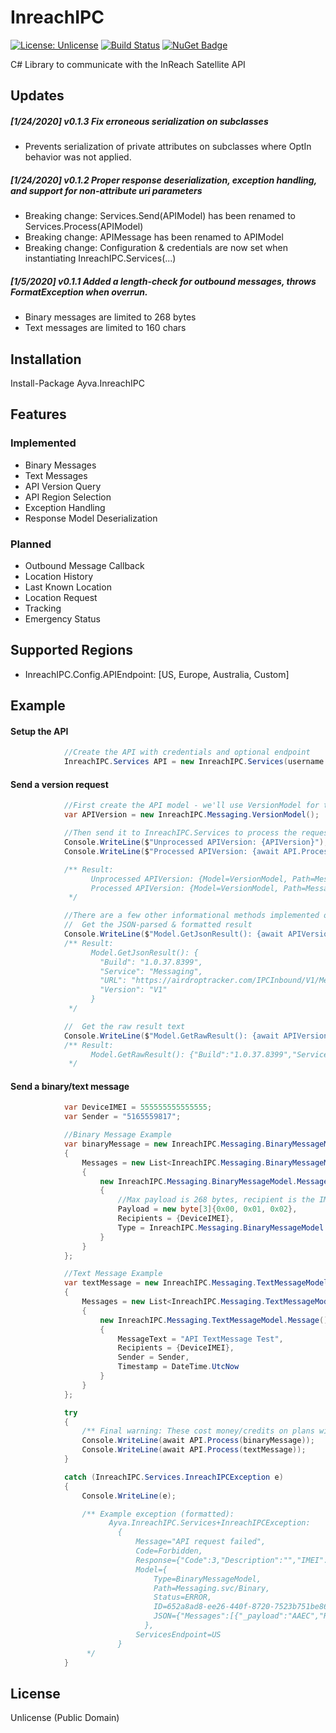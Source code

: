 # InreachIPC
[![License: Unlicense](https://img.shields.io/badge/license-Unlicense-blue.svg)](http://unlicense.org/)
[![Build Status](https://dev.azure.com/AyvaLimited/InreachIPC/_apis/build/status/Nick-W.InreachIPC?branchName=master)](https://dev.azure.com/AyvaOps/InreachIPC/_build/latest?definitionId=1&branchName=master)
[![NuGet Badge](https://buildstats.info/nuget/Ayva.InreachIPC)](https://www.nuget.org/packages/Ayva.InreachIPC/)

C# Library to communicate with the InReach Satellite API
## Updates
##### [1/24/2020] v0.1.3 Fix erroneous serialization on subclasses
- Prevents serialization of private attributes on subclasses where OptIn behavior was not applied.
##### [1/24/2020] v0.1.2 Proper response deserialization, exception handling, and support for non-attribute uri parameters
- Breaking change: Services.Send(APIModel) has been renamed to Services.Process(APIModel)
- Breaking change: APIMessage has been renamed to APIModel
- Breaking change: Configuration & credentials are now set when instantiating InreachIPC.Services(...)
##### [1/5/2020] v0.1.1 Added a length-check for outbound messages, throws FormatException when overrun.
- Binary messages are limited to 268 bytes
- Text messages are limited to 160 chars

## Installation
Install-Package Ayva.InreachIPC

## Features
### Implemented
* Binary Messages
* Text Messages
* API Version Query
* API Region Selection
* Exception Handling
* Response Model Deserialization
### Planned
* Outbound Message Callback
* Location History
* Last Known Location
* Location Request
* Tracking
* Emergency Status

## Supported Regions
* InreachIPC.Config.APIEndpoint: [US, Europe, Australia, Custom]

## Example
#### Setup the API
```C#
            //Create the API with credentials and optional endpoint
            InreachIPC.Services API = new InreachIPC.Services(username:"user@name", password:"correct horse battery staple!", region: InreachIPC.Config.RegionalEndpoints.US);
```
#### Send a version request
```C#
            //First create the API model - we'll use VersionModel for this example
            var APIVersion = new InreachIPC.Messaging.VersionModel();

            //Then send it to InreachIPC.Services to process the request & response.  The model will be populated with the result information, diagnostic information, and the response.
            Console.WriteLine($"Unprocessed APIVersion: {APIVersion}");
            Console.WriteLine($"Processed APIVersion: {await API.Process(APIVersion)}");

            /** Result:
                  Unprocessed APIVersion: {Model=VersionModel, Path=Messaging.svc/Version, Status=NEW, ID=87207750-1ac1-4459-b4b5-d0641140687e | JSON: "{}"}
                  Processed APIVersion: {Model=VersionModel, Path=Messaging.svc/Version, Status=PROCESSED, ID=87207750-1ac1-4459-b4b5-d0641140687e | JSON: "{"Build":"1.0.37.8399","Service":"Messaging","URL":"https://airdroptracker.com/IPCInbound/V1/Messaging.svc","Version":"V1"}"}
             */

            //There are a few other informational methods implemented on the APIModel type:
            //  Get the JSON-parsed & formatted result
            Console.WriteLine($"Model.GetJsonResult(): {await APIVersion.GetJsonResult()}");
            /** Result:
                  Model.GetJsonResult(): {
                    "Build": "1.0.37.8399",
                    "Service": "Messaging",
                    "URL": "https://airdroptracker.com/IPCInbound/V1/Messaging.svc",
                    "Version": "V1"
                  }
             */

            //  Get the raw result text
            Console.WriteLine($"Model.GetRawResult(): {await APIVersion.GetRawResult()}");
            /** Result:
                  Model.GetRawResult(): {"Build":"1.0.37.8399","Service":"Messaging","URL":"https:\/\/airdroptracker.com\/IPCInbound\/V1\/Messaging.svc","Version":"V1"}
             */
```
#### Send a binary/text message
```C#
            var DeviceIMEI = 555555555555555;
            var Sender = "5165559817";

            //Binary Message Example
            var binaryMessage = new InreachIPC.Messaging.BinaryMessageModel()
            {
                Messages = new List<InreachIPC.Messaging.BinaryMessageModel.Message>()
                {
                    new InreachIPC.Messaging.BinaryMessageModel.Message()
                    {
                        //Max payload is 268 bytes, recipient is the IMEI
                        Payload = new byte[3]{0x00, 0x01, 0x02},
                        Recipients = {DeviceIMEI},
                        Type = InreachIPC.Messaging.BinaryMessageModel.Message.BinaryTypeModel.Generic
                    }
                }
            };

            //Text Message Example
            var textMessage = new InreachIPC.Messaging.TextMessageModel()
            {
                Messages = new List<InreachIPC.Messaging.TextMessageModel.Message>()
                {
                    new InreachIPC.Messaging.TextMessageModel.Message()
                    {
                        MessageText = "API TextMessage Test",
                        Recipients = {DeviceIMEI},
                        Sender = Sender,
                        Timestamp = DateTime.UtcNow
                    }
                }
            };

            try
            {
                /** Final warning: These cost money/credits on plans without unlimited messaging, and require valid credentials **/
                Console.WriteLine(await API.Process(binaryMessage));
                Console.WriteLine(await API.Process(textMessage));
            }

            catch (InreachIPC.Services.InreachIPCException e)
            {
                Console.WriteLine(e);

                /** Example exception (formatted):
                      Ayva.InreachIPC.Services+InreachIPCException:
                        {
                            Message="API request failed",
                            Code=Forbidden,
                            Response={"Code":3,"Description":"","IMEI":null,"Message":"Invalid username or password","URL":"https:\/\/airdroptracker.com\/IPCInbound\/V1\/Messaging.svc\/Binary"},
                            Model={
                                Type=BinaryMessageModel,
                                Path=Messaging.svc/Binary,
                                Status=ERROR,
                                ID=652a8ad8-ee26-440f-8720-7523b751be86
                                JSON={"Messages":[{"_payload":"AAEC","Recipients":[555555555555555],"Type":1,"Payload":"AAEC"}]}
                              },
                            ServicesEndpoint=US
                        }
                 */
            }
```

## License
Unlicense (Public Domain)
